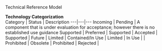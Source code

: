 
Technical Reference Model

__Technology Categorization__  
Category | Status | Description
---|---|---
Incoming | Pending | A component that is under evaluation for acceptance; however there is no established use guidance 
Supported | Preferred | 
Supported | Accepted | 
Supported | Future | 
Limited | Contained/In Use | 
Limited | In Use | |
Prohibited | Obsolete | 
Prohibited | Rejected | 
